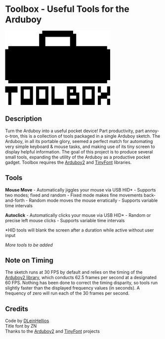 # Toolbox - Useful Tools for the Arduboy
![Title](images/readme_title.png)

## Description
Turn the Arduboy into a useful pocket device! Part productivity, part annoy-o-tron, this is a collection of tools packaged in a single Arduboy sketch. The Arduboy, in all its portable glory, seemed a perfect match for automating very simple keyboard & mouse tasks, and making use of its tiny screen to display helpful information. The goal of this project is to produce several small tools, expanding the utility of the Arduboy as a productive pocket gadget. Toolbox requires the [Arduboy2](https://github.com/MLXXXp/Arduboy2) and [TinyFont](https://github.com/MLXXXp/Arduboy2) libraries.

## Tools
**Mouse Move** - Automatically jiggles your mouse via USB HID*
	- Supports two modes; fixed and random
	- Fixed mode makes fine movements back-and-forth
	- Random mode moves the mouse erratically
	- Supports variable time intervals


**Autoclick** - Automatically clicks your mouse via USB HID*
	- Random or precise left mouse clicks
	- Supports variable time intervals


*HID tools will blank the screen after a duration while active without user input

*More tools to be added*

## Note on Timing
The sketch runs at 30 FPS by default and relies on the timing of the [Arduboy2 library](https://github.com/MLXXXp/Arduboy2), which conducts 62.5 frames per second at a designated 60 FPS. Nothing has been done to correct the timing disparity, so tools run slightly faster than the displayed frequency values (in seconds). A frequency of zero will run each of the 30 frames per second.

## Credits
Code by [DLeinHellios](https://github.com/dleinhellios) </br>
Title font by ZN </br>
Thanks to the [Arduboy2](https://github.com/MLXXXp/Arduboy2) and [TinyFont](https://github.com/MLXXXp/Arduboy2) projects
